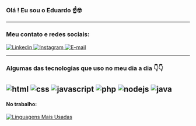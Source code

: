 ### Olá ! Eu sou o Eduardo ☝️🤓
-----------


### Meu contato e redes sociais:

<a href="https://www.linkedin.com/in/eduardopelloso" target="_blank" rel="noopener noreferrer">
  <img src="https://img.shields.io/badge/LinkedIn-0077B5?style=for-the-badge&logo=linkedin&logoColor=white" alt="Linkedin">
</a>
<a href="https://instagram.com/dup.santana" target="_blank" rel="noopener noreferrer">
  <img src="https://img.shields.io/badge/Instagram-E4405F?style=for-the-badge&logo=instagram&logoColor=white" alt="Instagram">
</a>
<a href="mailto:psantanaeduardo@gmail.com" target="_blank" rel="noopener noreferrer">
  <img src="https://img.shields.io/badge/Gmail-D14836?style=for-the-badge&logo=gmail&logoColor=white" alt="E-mail">
</a>

--------------
### Algumas das tecnologias que uso no meu dia a dia 👇👇


 ![html](https://img.shields.io/badge/HTML5-E34F26?style=for-the-badge&logo=html5&logoColor=white)
 ![css](https://img.shields.io/badge/CSS3-1572B6?style=for-the-badge&logo=css3&logoColor=white)
![javascript](https://img.shields.io/badge/JavaScript-F7DF1E?style=for-the-badge&logo=javascript&logoColor=black)
![php](https://img.shields.io/badge/PHP-777BB4?style=for-the-badge&logo=php&logoColor=white)
![nodejs](https://img.shields.io/badge/Node.js-43853D?style=for-the-badge&logo=node.js&logoColor=white)
![java](https://img.shields.io/badge/Java-ED8B00?style=for-the-badge&logo=openjdk&logoColor=white)
----------------------------
#### No trabalho:








[![Linguagens Mais Usadas](https://github-readme-stats.vercel.app/api/top-langs/?username=dupsantana&layout=donut&theme=radical&custom_title=Linguagens%20Mais%20Usadas)](https://github.com/anuraghazra/github-readme-stats)
